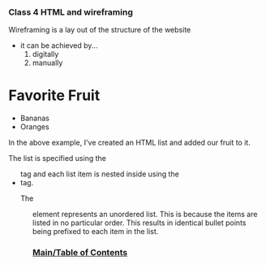
### Class 4 HTML and wireframing ###

Wireframing is a lay out of the structure of the website

   - it can be achieved by...
      1. digitally
      2. manually
<!DOCTYPE html>
<html>
<head>
	<title>Fruit</title>
</head>
<body>
	<h1>Favorite Fruit</h1>
	<ul>
		<li>Bananas</li>
		<li>Oranges</li>
	</ul>
</body>
</html>

In the above example, I've created an HTML list and added our fruit to it.

The list is specified using the <ul> tag and each list item is nested inside using the <li> tag.

The <ul> element represents an unordered list. This is because the items are listed in no particular order. This results in identical bullet points being prefixed to each item in the list.


### [Main/Table of Contents](https://nkingchaos2284.github.io/reading-notes/)
